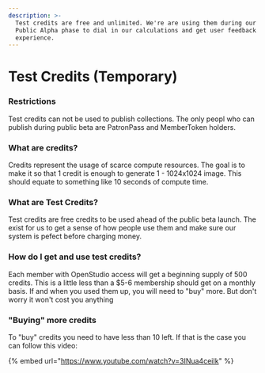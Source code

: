 ```yaml
---
description: >-
  Test credits are free and unlimited. We're are using them during our short
  Public Alpha phase to dial in our calculations and get user feedback on the
  experience.
---
```


# Test Credits (Temporary)

### Restrictions

Test credits can not be used to publish collections. The only peopl who can publish during public beta are PatronPass and MemberToken holders.

### What are credits?

Credits represent the usage of scarce compute resources. The goal is to make it so that 1 credit is enough to generate 1 - 1024x1024 image. This should equate to something like 10 seconds of compute time.

### What are Test Credits?

Test credits are free credits to be used ahead of the public beta launch. The exist for us to get a sense of how people use them and make sure our system is pefect before charging money.

### How do I get and use test credits?

Each member with OpenStudio access will get a beginning supply of 500 credits. This is a little less than a $5-6 membership should get on a monthly basis. If and when you used them up, you will need to "buy" more. But don't worry it won't cost you anything

### "Buying" more credits

To "buy" credits you need to have less than 10 left. If that is the case you can follow this video:

{% embed url="https://www.youtube.com/watch?v=3INua4ceiIk" %}
